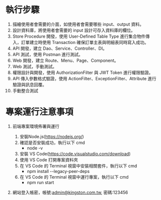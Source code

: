 # 執行步驟

1. 描繪使用者會需要的介面，如使用者會需要哪些 input、output 資料。
2. 設計資料庫，將使用者會需要的 input 設計可存入資料庫的欄位。
3. Store Procedure 開發，使用 User-Defined Table Type 進行集合物件傳入，訂單建立時使用 Transaction 確保訂單主表與明細表同時寫入成功。
4. API 開發，建立 Dao、Service、Controller、DI。
5. API 測試，使用 Postman 進行測試。
6. Web 開發，建立 Route、Menu、Page、Component。
7. Web 測試，手動測試。
8. 權限設計與開發，使用 AuthorizationFilter 與 JWT Token 進行權限驗證。
9. API 傳入參數格式驗證，使用 ActionFilter、ExceptionFilter、Attribute 進行驗證與訊息回覆。
10. 手動整合測試

# 專案運行注意事項

1. 前端專案環境佈署與運行
   1. 安裝Node.js(https://nodejs.org/)
   2. 確認是否安裝成功，執行以下 cmd
      * node -v
   3. 安裝 VS Code(https://code.visualstudio.com/download)
   4. 使用 VS Code 打開專案資料夾
   5. 在 VS Code 的 Terminal 視窗中安裝相關套件，執行以下 cmd
      * npm install --legacy-peer-deps
   6. 在 VS Code 的 Terminal 視窗中運行專案，執行以下 cmd
      * npm run start

2. 網站登入帳密，帳號:admin@kingston.com.tw, 密碼:123456

